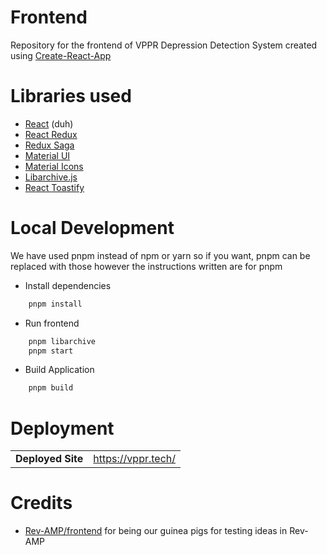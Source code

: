 # **Frontend**

Repository for the frontend of VPPR Depression Detection System created using [Create-React-App](https://github.com/facebook/create-react-app)

# Libraries used

-   [React](https://reactjs.org/) (duh)
-   [React Redux](https://react-redux.js.org/)
-   [Redux Saga](https://redux-saga.js.org/)
-   [Material UI](https://material-ui.com/)
-   [Material Icons](https://material-ui.com/components/material-icons/)
-   [Libarchive.js](https://github.com/nika-begiashvili/libarchivejs)
-   [React Toastify](https://fkhadra.github.io/react-toastify/introduction)

# Local Development

We have used pnpm instead of npm or yarn so if you want, pnpm can be replaced with those however the instructions written are for pnpm

-   Install dependencies

```bash
    pnpm install
```

-   Run frontend

```bash
    pnpm libarchive
    pnpm start
```

-   Build Application

```bash
    pnpm build
```

# Deployment

<table style="border:0px">
    <tr>
        <td>
            <b>Deployed Site</b> 
        </td>
        <td>
            <a href="https://vppr.tech/">https://vppr.tech/</a>
        </td>
    </tr>
<table>

# Credits

-   [Rev-AMP/frontend](https://github.com/Rev-AMP/frontend) for being our guinea pigs for testing ideas in Rev-AMP
